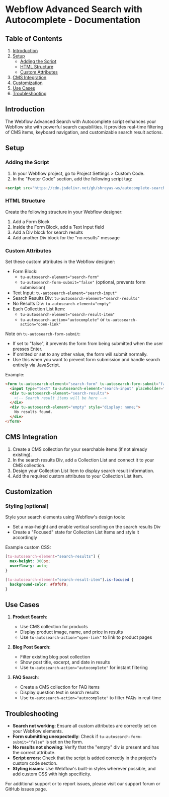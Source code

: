 # Webflow Advanced Search with Autocomplete - Documentation

## Table of Contents
1. [Introduction](#introduction)
2. [Setup](#setup)
   - [Adding the Script](#adding-the-script)
   - [HTML Structure](#html-structure)
   - [Custom Attributes](#custom-attributes)
3. [CMS Integration](#cms-integration)
4. [Customization](#customization)
5. [Use Cases](#use-cases)
6. [Troubleshooting](#troubleshooting)

## Introduction
The Webflow Advanced Search with Autocomplete script enhances your Webflow site with powerful search capabilities. It provides real-time filtering of CMS items, keyboard navigation, and customizable search result actions.

## Setup

### Adding the Script
1. In your Webflow project, go to Project Settings > Custom Code.
2. In the "Footer Code" section, add the following script tag:

```html
<script src="https://cdn.jsdelivr.net/gh/shreyas-ws/autocomplete-search-with-cms@main/autocomplete-search-cms.js"></script>
```

### HTML Structure
Create the following structure in your Webflow designer:
1. Add a Form Block
2. Inside the Form Block, add a Text Input field
3. Add a Div block for search results
4. Add another Div block for the "no results" message

### Custom Attributes
Set these custom attributes in the Webflow designer:

- Form Block: 
  - `tu-autosearch-element="search-form"`
  - `tu-autosearch-form-submit="false"` (optional, prevents form submission)
- Text Input: `tu-autosearch-element="search-input"`
- Search Results Div: `tu-autosearch-element="search-results"`
- No Results Div: `tu-autosearch-element="empty"`
- Each Collection List Item: 
  - `tu-autosearch-element="search-result-item"`
  - `tu-autosearch-action="autocomplete"` or `tu-autosearch-action="open-link"`

Note on `tu-autosearch-form-submit`:
- If set to "false", it prevents the form from being submitted when the user presses Enter.
- If omitted or set to any other value, the form will submit normally.
- Use this when you want to prevent form submission and handle search entirely via JavaScript.

Example:
```html
<form tu-autosearch-element="search-form" tu-autosearch-form-submit="false">
  <input type="text" tu-autosearch-element="search-input" placeholder="Search...">
  <div tu-autosearch-element="search-results">
    <!-- Search result items will be here -->
  </div>
  <div tu-autosearch-element="empty" style="display: none;">
    No results found.
  </div>
</form>
```

## CMS Integration
1. Create a CMS collection for your searchable items (if not already existing).
2. In the search results Div, add a Collection List and connect it to your CMS collection.
3. Design your Collection List Item to display search result information.
4. Add the required custom attributes to your Collection List Item.

## Customization

### Styling [optional]
Style your search elements using Webflow's design tools:
- Set a max-height and enable vertical scrolling on the search results Div
- Create a "Focused" state for Collection List Items and style it accordingly

Example custom CSS:
```css
[tu-autosearch-element="search-results"] {
  max-height: 300px;
  overflow-y: auto;
}

[tu-autosearch-element="search-result-item"].is-focused {
  background-color: #f0f0f0;
}
```

## Use Cases

1. **Product Search**: 
   - Use CMS collection for products
   - Display product image, name, and price in results
   - Use `tu-autosearch-action="open-link"` to link to product pages

2. **Blog Post Search**:
   - Filter existing blog post collection
   - Show post title, excerpt, and date in results
   - Use `tu-autosearch-action="autocomplete"` for instant filtering

3. **FAQ Search**:
   - Create a CMS collection for FAQ items
   - Display question text in search results
   - Use `tu-autosearch-action="autocomplete"` to filter FAQs in real-time

## Troubleshooting

- **Search not working**: Ensure all custom attributes are correctly set on your Webflow elements.
- **Form submitting unexpectedly**: Check if `tu-autosearch-form-submit="false"` is set on the form.
- **No results not showing**: Verify that the "empty" div is present and has the correct attribute.
- **Script errors**: Check that the script is added correctly in the project's custom code section.
- **Styling issues**: Use Webflow's built-in styles wherever possible, and add custom CSS with high specificity.

For additional support or to report issues, please visit our support forum or GitHub issues page.
